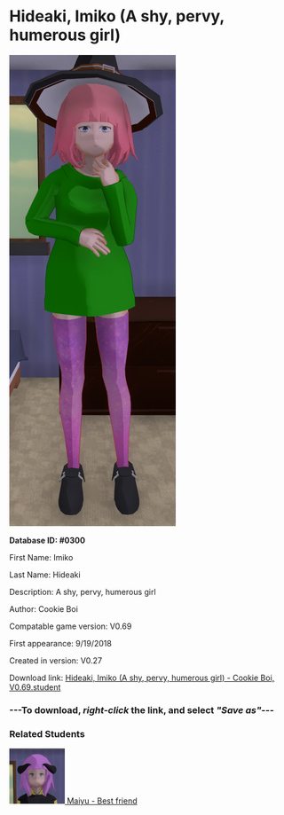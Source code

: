 # Hideaki, Imiko (A shy, pervy, humerous girl)

<img src="../../Files/Images/Hideaki, Imiko (A shy, pervy, humerous girl).png" title="Hideaki, Imiko (A shy, pervy, humerous girl) - Cookie Boi, V0.69">

**Database ID: #0300**

First Name: Imiko

Last Name: Hideaki

Description: A shy, pervy, humerous girl

Author: Cookie Boi

Compatable game version: V0.69

First appearance: 9/19/2018

Created in version: V0.27

Download link: <a href="https://raw.githubusercontent.com/Arbiter1223/Daigaku-Gurashi-Custom-Students/master/Files/Student%20Files/Hideaki%2C%20Imiko%20(A%20shy%2C%20pervy%2C%20humerous%20girl)%20-%20Cookie%20Boi%2C%20V0.69.student">Hideaki, Imiko (A shy, pervy, humerous girl) - Cookie Boi, V0.69.student</a>

### ---**To download, _right-click_ the link, and select _"Save as"_**---

### Related Students

<a href="Takasugi, Maiyu (A silly, confident, pervy girl).md"><img src="../../Files/Thumbs/Takasugi, Maiyu (A silly, confident, pervy girl).png" height="100" width="100" title="Takasugi, Maiyu (A silly, confident, pervy girl) - Cookie Boi, V0.69"></a><a href="Takasugi, Maiyu (A silly, confident, pervy girl).md"> Maiyu - Best friend</a>

